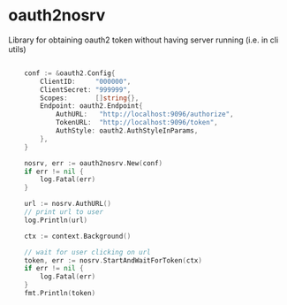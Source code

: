 # oauth2nosrv

Library for obtaining oauth2 token without having server running (i.e. in cli utils)

```go

	conf := &oauth2.Config{
		ClientID:     "000000",
		ClientSecret: "999999",
		Scopes:       []string{},
		Endpoint: oauth2.Endpoint{
			AuthURL:   "http://localhost:9096/authorize",
			TokenURL:  "http://localhost:9096/token",
			AuthStyle: oauth2.AuthStyleInParams,
		},
	}

	nosrv, err := oauth2nosrv.New(conf)
	if err != nil {
		log.Fatal(err)
	}

	url := nosrv.AuthURL()
	// print url to user
	log.Println(url)

	ctx := context.Background()

	// wait for user clicking on url
	token, err := nosrv.StartAndWaitForToken(ctx)
	if err != nil {
		log.Fatal(err)
	}
	fmt.Println(token)
```